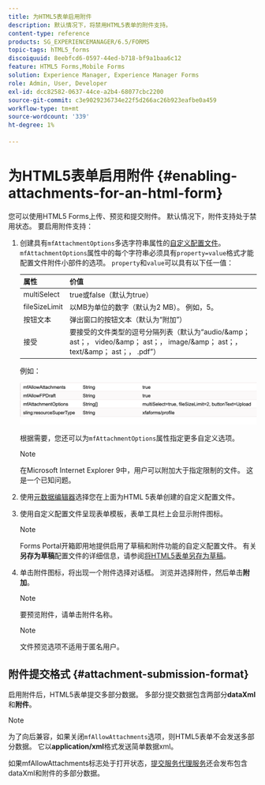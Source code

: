 ```yaml
---
title: 为HTML5表单启用附件
description: 默认情况下，将禁用HTML5表单的附件支持。
content-type: reference
products: SG_EXPERIENCEMANAGER/6.5/FORMS
topic-tags: hTML5_forms
discoiquuid: 8eebfcd6-0597-44ed-b718-bf9a1baa6c12
feature: HTML5 Forms,Mobile Forms
solution: Experience Manager, Experience Manager Forms
role: Admin, User, Developer
exl-id: dcc82582-0637-44ce-a2b4-68077cbc2200
source-git-commit: c3e9029236734e22f5d266ac26b923eafbe0a459
workflow-type: tm+mt
source-wordcount: '339'
ht-degree: 1%

---
```


# 为HTML5表单启用附件 {#enabling-attachments-for-an-html-form}

您可以使用HTML5 Forms上传、预览和提交附件。 默认情况下，附件支持处于禁用状态。 要启用附件支持：

1. 创建具有`mfAttachmentOptions`多选字符串属性的[自定义配置文件](/help/forms/using/custom-profile.md)。 `mfAttachmentOptions`属性中的每个字符串必须具有`property=value`格式才能配置文件附件小部件的选项。 `property`和`value`可以具有以下任一值：

   | 属性 | 价值 |
   |--- |---|
   | multiSelect | true或false（默认为true） |
   | fileSizeLimit | 以MB为单位的数字（默认为2 MB）。 例如，5。 |
   | 按钮文本 | 弹出窗口的按钮文本（默认为“附加”） |
   | 接受 | 要接受的文件类型的逗号分隔列表（默认为“audio/&amp;amp； ast；， video/&amp;amp； ast；， image/&amp;amp； ast；， text/&amp;amp； ast；， .pdf”） |

   例如：

   ![配置选项](assets/mfAttachmentOptions.png)

   根据需要，您还可以为`mfAttachmentOptions`属性指定更多自定义选项。

   >[!NOTE]
   >
   >在Microsoft Internet Explorer 9中，用户可以附加大于指定限制的文件。 这是一个已知问题。

1. 使用[元数据编辑器](/help/forms/using/manage-form-metadata.md)选择您在上面为HTML 5表单创建的自定义配置文件。
1. 使用自定义配置文件呈现表单模板，表单工具栏上会显示附件图标。

   >[!NOTE]
   >
   >Forms Portal开箱即用地提供启用了草稿和附件功能的自定义配置文件。 有关&#x200B;**另存为草稿**&#x200B;配置文件的详细信息，请参阅[将HTML5表单另存为草稿](/help/forms/using/saving-html5-form-draft.md)。

1. 单击附件图标，将出现一个附件选择对话框。 浏览并选择附件，然后单击&#x200B;**附加**。

   >[!NOTE]
   >
   >要预览附件，请单击附件名称。

   >[!NOTE]
   >
   >文件预览选项不适用于匿名用户。

## 附件提交格式 {#attachment-submission-format}

启用附件后，HTML5表单提交多部分数据。 多部分提交数据包含两部分&#x200B;**dataXml**&#x200B;和&#x200B;**附件**。

>[!NOTE]
>
>为了向后兼容，如果关闭`mfAllowAttachments`选项，则HTML5表单不会发送多部分数据。 它以&#x200B;**application/xml**&#x200B;格式发送简单数据xml。

如果mfAllowAttachments标志处于打开状态，[提交服务代理服务](/help/forms/using/service-proxy.md)还会发布包含dataXml和附件的多部分数据。
